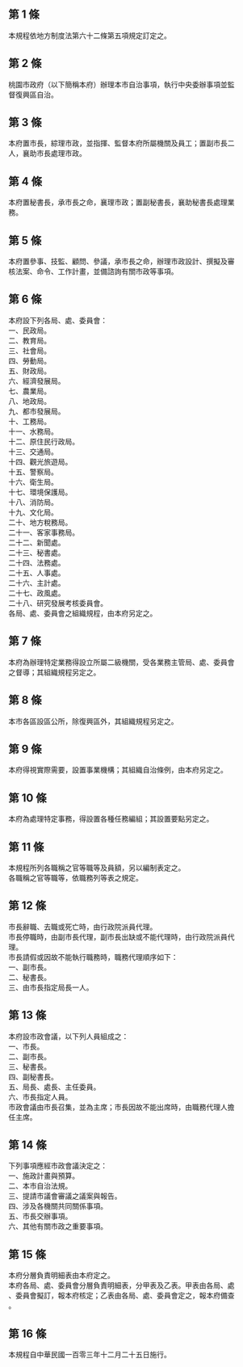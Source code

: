 第 1 條
-------
本規程依地方制度法第六十二條第五項規定訂定之。

第 2 條
-------
桃園市政府（以下簡稱本府）辦理本市自治事項，執行中央委辦事項並監  
督復興區自治。

第 3 條
-------
本府置市長，綜理市政，並指揮、監督本府所屬機關及員工；置副市長二  
人，襄助市長處理市政。

第 4 條
-------
本府置秘書長，承市長之命，襄理市政；置副秘書長，襄助秘書長處理業  
務。

第 5 條
-------
本府置參事、技監、顧問、參議，承市長之命，辦理市政設計、撰擬及審  
核法案、命令、工作計畫，並備諮詢有關市政等事項。

第 6 條
-------
本府設下列各局、處、委員會：   
一、民政局。   
二、教育局。   
三、社會局。   
四、勞動局。   
五、財政局。   
六、經濟發展局。   
七、農業局。   
八、地政局。   
九、都市發展局。   
十、工務局。   
十一、水務局。   
十二、原住民行政局。   
十三、交通局。   
十四、觀光旅遊局。   
十五、警察局。   
十六、衛生局。   
十七、環境保護局。   
十八、消防局。   
十九、文化局。   
二十、地方稅務局。   
二十一、客家事務局。   
二十二、新聞處。   
二十三、秘書處。   
二十四、法務處。   
二十五、人事處。   
二十六、主計處。   
二十七、政風處。   
二十八、研究發展考核委員會。   
各局、處、委員會之組織規程，由本府另定之。

第 7 條
-------
本府為辦理特定業務得設立所屬二級機關，受各業務主管局、處、委員會  
之督導；其組織規程另定之。

第 8 條
-------
本市各區設區公所，除復興區外，其組織規程另定之。

第 9 條
-------
本府得視實際需要，設置事業機構；其組織自治條例，由本府另定之。

第 10 條
--------
本府為處理特定事務，得設置各種任務編組；其設置要點另定之。

第 11 條
--------
本規程所列各職稱之官等職等及員額，另以編制表定之。   
各職稱之官等職等，依職務列等表之規定。

第 12 條
--------
市長辭職、去職或死亡時，由行政院派員代理。   
市長停職時，由副市長代理，副市長出缺或不能代理時，由行政院派員代  
理。  
市長請假或因故不能執行職務時，職務代理順序如下：   
一、副市長。   
二、秘書長。   
三、由市長指定局長一人。

第 13 條
--------
本府設市政會議，以下列人員組成之：   
一、市長。   
二、副市長。   
三、秘書長。   
四、副秘書長。   
五、局長、處長、主任委員。   
六、市長指定人員。   
市政會議由市長召集，並為主席；市長因故不能出席時，由職務代理人擔  
任主席。

第 14 條
--------
下列事項應經市政會議決定之：   
一、施政計畫與預算。   
二、本市自治法規。   
三、提請市議會審議之議案與報告。   
四、涉及各機關共同關係事項。   
五、市長交辦事項。   
六、其他有關市政之重要事項。

第 15 條
--------
本府分層負責明細表由本府定之。   
本府各局、處、委員會分層負責明細表，分甲表及乙表。甲表由各局、處  
、委員會擬訂，報本府核定；乙表由各局、處、委員會定之，報本府備查  
。

第 16 條
--------
本規程自中華民國一百零三年十二月二十五日施行。

